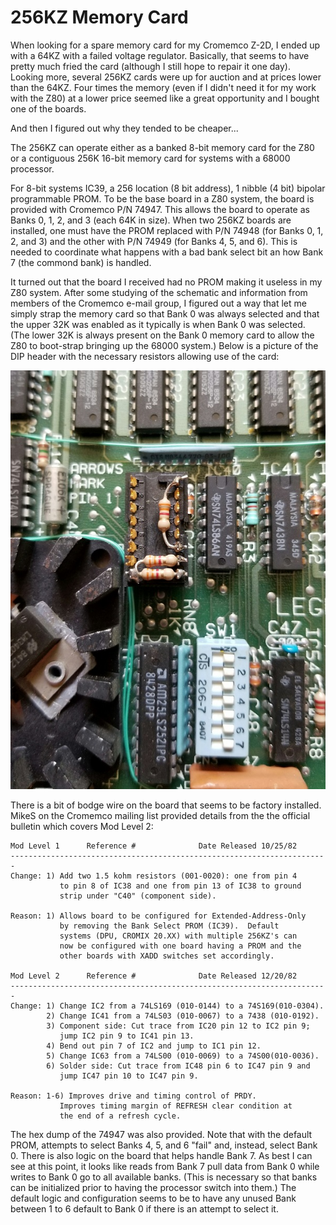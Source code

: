 # 256KZ Memory Card
When looking for a spare memory card for my Cromemco Z-2D, I ended up with a 64KZ with a failed voltage regulator. Basically, that seems to have pretty much fried the card (although I still hope to repair it one day). Looking more, several 256KZ cards were up for auction and at prices lower than the 64KZ. Four times the memory (even if I didn't need it for my work with the Z80) at a lower price seemed like a great opportunity and I bought one of the boards.

And then I figured out why they tended to be cheaper...

The 256KZ can operate either as a banked 8-bit memory card for the Z80 or a contiguous 256K 16-bit memory card for systems with a 68000 processor.

For 8-bit systems IC39, a 256 location (8 bit address), 1 nibble (4 bit) bipolar programmable PROM. To be the base board in a Z80 system, the board is provided with Cromemco P/N 74947. This allows the board to operate as Banks 0, 1, 2, and 3 (each 64K in size). When two 256KZ boards are installed, one must have the PROM replaced with P/N 74948 (for Banks 0, 1, 2, and 3) and the other with P/N 74949 (for Banks 4, 5, and 6). This is needed to coordinate what happens with a bad bank select bit an how Bank 7 (the commond bank) is handled.

It turned out that the board I received had no PROM making it useless in my Z80 system. After some studying of the schematic and information from members of the Cromemco e-mail group, I figured out a way that let me simply strap the memory card so that Bank 0 was always selected and that the upper 32K was enabled as it typically is when Bank 0 was selected. (The lower 32K is always present on the Bank 0 memory card to allow the Z80 to boot-strap bringing up the 68000 system.) Below is a picture of the DIP header with the necessary resistors allowing use of the card:

![Header as PROM replacement](https://raw.githubusercontent.com/w4jbm/Cromemco/master/256KZ/header.jpg)

There is a bit of bodge wire on the board that seems to be factory installed. MikeS on the Cromemco mailing list provided details from the the official bulletin which covers Mod Level 2:

```
Mod Level 1      Reference #              Date Released 10/25/82
-----------------------------------------------------------------------
Change: 1) Add two 1.5 kohm resistors (001-0020): one from pin 4
           to pin 8 of IC38 and one from pin 13 of IC38 to ground
           strip under "C40" (component side).
 
Reason: 1) Allows board to be configured for Extended-Address-Only
           by removing the Bank Select PROM (IC39).  Default
           systems (DPU, CROMIX 20.XX) with multiple 256KZ's can
           now be configured with one board having a PROM and the
           other boards with XADD switches set accordingly.
 
Mod Level 2      Reference #              Date Released 12/20/82
-----------------------------------------------------------------------
Change: 1) Change IC2 from a 74LS169 (010-0144) to a 74S169(010-0304).
        2) Change IC41 from a 74LS03 (010-0067) to a 7438 (010-0192).
        3) Component side: Cut trace from IC20 pin 12 to IC2 pin 9;
           jump IC2 pin 9 to IC41 pin 13.
        4) Bend out pin 7 of IC2 and jump to IC1 pin 12.
        5) Change IC63 from a 74LS00 (010-0069) to a 74S00(010-0036).
        6) Solder side: Cut trace from IC48 pin 6 to IC47 pin 9 and
           jump IC47 pin 10 to IC47 pin 9.
 
Reason: 1-6) Improves drive and timing control of PRDY.
           Improves timing margin of REFRESH clear condition at
           the end of a refresh cycle.
```
The hex dump of the 74947 was also provided. Note that with the default PROM, attempts to select Banks 4, 5, and 6 "fail" and, instead, select Bank 0. There is also logic on the board that helps handle Bank 7. As best I can see at this point, it looks like reads from Bank 7 pull data from Bank 0 while writes to Bank 0 go to all available banks. (This is necessary so that banks can be initialized prior to having the processor switch into them.) The default logic and configuration seems to be to have any unused Bank between 1 to 6 default to Bank 0 if there is an attempt to select it.


